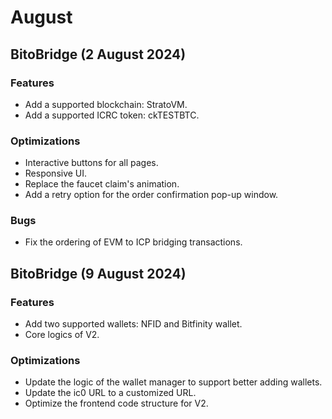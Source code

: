 # August

## BitoBridge  (2 August 2024)

### Features

* Add a supported blockchain: StratoVM.
* Add a supported ICRC token: ckTESTBTC.

### Optimizations

* Interactive buttons for all pages.
* Responsive UI.
* Replace the faucet claim's animation.
* Add a retry option for the order confirmation pop-up window.

### Bugs

* Fix the ordering of EVM to ICP bridging transactions.

## BitoBridge  (9 August 2024)

### Features

* Add two supported wallets: NFID and Bitfinity wallet.
* Core logics of V2.

### Optimizations

* Update the logic of the wallet manager to support better adding wallets.
* Update the ic0 URL to a customized URL.
* Optimize the frontend code structure for V2.



